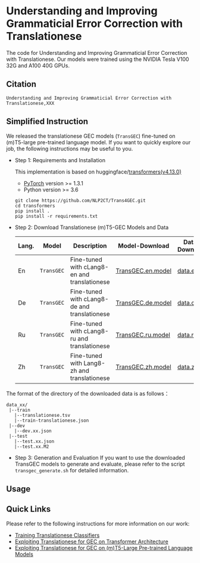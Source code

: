 # Understanding and Improving Grammaticial Error Correction with Translationese

The code for Understanding and Improving Grammaticial Error Correction with Translationese. Our models were trained using the NVIDIA Tesla V100 32G and A100 40G GPUs.

## Citation


```
Understanding and Improving Grammaticial Error Correction with Translationese,XXX

```


## Simplified Instruction
We released the translationese GEC models (`TransGEC`) fine-tuned on (m)T5-large pre-trained language model. If you want to quickly explore our job, the following instructions may be useful to you.

- Step 1:  Requirements and Installation

    This implementation is based on huggingface/[transformers(v4.13.0)](https://github.com/huggingface/transformers)
    - [PyTorch](https://pytorch.org/) version >= 1.3.1
    - Python version >= 3.6

     ```
   git clone https://github.com/NLP2CT/Trans4GEC.git
   cd transformers
   pip install .
   pip install -r requirements.txt
   ```

- Step 2:  Download Translationese (m)T5-GEC Models and Data

    Lang. | Model | Description | Model-Download | Data-Download
    --- | --- | --- | --- | ---
    En | `TransGEC` | Fine-tuned with cLang8-en and translationese | [TransGEC.en.model](https://drive.google.com/file/d/1_R1PfCAopesq-kewPjbmWf7XHjOxyCBB/view?usp=sharing) | [data.en](https://drive.google.com/file/d/11tTJlKm6Gaj783vEWJLd21H9Ccq_Yw3b/view?usp=sharing)
    De | `TransGEC` | Fine-tuned with cLang8-de and translationese | [TransGEC.de.model](https://drive.google.com/file/d/1jRN2Wa1IxX0L7jtOtaxZvB7fIuw6LEaC/view?usp=sharing) | [data.de](https://drive.google.com/file/d/1zZiiyDWTfIIuCdz1FR4o9xz2XiDv5lDe/view?usp=sharing)
    Ru | `TransGEC` | Fine-tuned with cLang8-ru and translationese | [TransGEC.ru.model](https://drive.google.com/file/d/1FfOeaKm3wviDyQluv9yPjlrVT18ojBC8/view?usp=sharing) | [data.ru](https://drive.google.com/file/d/1uvL9K_7YsoW5GiU5SfhMWDVNqCwzUeyp/view?usp=sharing)
    Zh | `TransGEC` | Fine-tuned with Lang8-zh and translationese | [TransGEC.zh.model](https://drive.google.com/file/d/17PyCWr7AEJ84HhaB3z7qRgui-fQRGHWX/view?usp=sharing) | [data.zh](https://drive.google.com/file/d/1gbrDW5JRlYqqek2C2MM47OAPNfheaWoY/view?usp=sharing)

The format of the directory of the downloaded data is as follows：

```
data_xx/
 |--train
   |--translationese.tsv
   |--train-translationese.json
 |--dev
   |--dev.xx.json
 |--test
   |--test.xx.json
   |--test.xx.M2
```

- Step 3: Generation and Evaluation
If you want to use the downloaded TransGEC models to generate and evaluate, please refer to the script `transgec_generate.sh` for detailed information.

## Usage



## Quick Links

Please refer to the following instructions for more information on our work:

- [Training Translationese Classifiers](https://github.com/NLP2CT/Trans4GEC/tree/main/bert-tf )
- [Exploiting Translationese for GEC on Transformer Architecture](https://github.com/NLP2CT/Trans4GEC/tree/main/fairseq)
- [Exploiting Translationese for GEC on (m)T5-Large Pre-trained Language Models](https://github.com/NLP2CT/Trans4GEC/tree/main/transformers)



